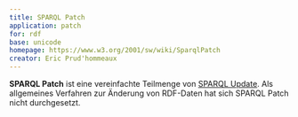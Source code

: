 ```yaml
---
title: SPARQL Patch
application: patch
for: rdf
base: unicode
homepage: https://www.w3.org/2001/sw/wiki/SparqlPatch
creator: Eric Prud'hommeaux
---
```


**SPARQL Patch** ist eine vereinfachte Teilmenge von [SPARQL Update](sparql-update). Als allgemeines Verfahren zur Änderung von RDF-Daten hat sich SPARQL Patch nicht durchgesetzt.
